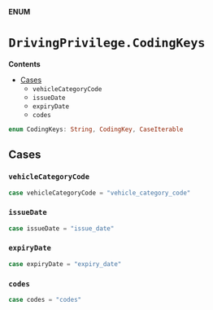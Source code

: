 **ENUM**

# `DrivingPrivilege.CodingKeys`

**Contents**

- [Cases](#cases)
  - `vehicleCategoryCode`
  - `issueDate`
  - `expiryDate`
  - `codes`

```swift
enum CodingKeys: String, CodingKey, CaseIterable
```

## Cases
### `vehicleCategoryCode`

```swift
case vehicleCategoryCode = "vehicle_category_code"
```

### `issueDate`

```swift
case issueDate = "issue_date"
```

### `expiryDate`

```swift
case expiryDate = "expiry_date"
```

### `codes`

```swift
case codes = "codes"
```
